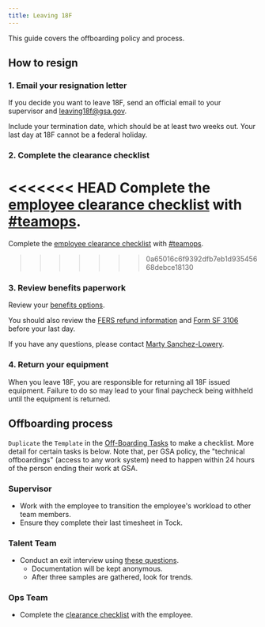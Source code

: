 ```yaml
---
title: Leaving 18F
---
```


This guide covers the offboarding policy and process.

## How to resign

### 1. Email your resignation letter

If you decide you want to leave 18F, send an official email to your supervisor and [leaving18f@gsa.gov](mailto:leaving18f@gsa.gov).

Include your termination date, which should be at least two weeks out. Your last day at 18F cannot be a federal holiday.

### 2. Complete the clearance checklist

<<<<<<< HEAD
Complete the [employee clearance checklist](https://drive.google.com/a/gsa.gov/file/d/0B2b-_CCBBYvRNGNVWTRjUnpmTVNtUUR6clVJdUt2MFVTNm5j/view?usp=sharing) with [#teamops](https://18f.slack.com/archives/teamops).
=======
Complete the [employee clearance checklist](https://drive.google.com/a/gsa.gov/file/d/0B2b-_CCBBYvRNGNVWTRjUnpmTVNtUUR6clVJdUt2MFVTNm5j/view?usp=sharing) with [#teamops](https://gsa-tts.slack.com/archives/teamops).
>>>>>>> 0a65016c6f9392dfb7eb1d93545668debce18130

### 3. Review benefits paperwork

Review your [benefits options](https://docs.google.com/document/d/1fuPxdhSY4YCYQvTFhjmjtLpRK8_ophZnFA9hsK8zftA/edit).

You should also review the [FERS refund information](https://docs.google.com/document/d/1TiFdQ-2pyrmib3Zsh1GDGeWorM7F-cbxk1u-82zX0Aw/edit) and [Form SF 3106](https://drive.google.com/a/gsa.gov/file/d/0B4J4Dpr2HVDsMnpEQnc1ZHI0RkVadjVOZGZhOTVKMVZyUktN/view) before your last day.

If you have any questions, please contact [Marty Sanchez-Lowery](mailto:martha.sanchez-lowery@gsa.gov).

### 4. Return your equipment

When you leave 18F, you are responsible for returning all 18F issued equipment. Failure to do so may lead to your final paycheck being withheld until the equipment is returned.

## Offboarding process

`Duplicate` the `Template` in the [Off-Boarding Tasks](https://docs.google.com/spreadsheets/d/1IlFY5AAvTyuS7yDHk5_odJGHYZDU_MN9HNGKJ2zXwi0/edit#gid=0) to make a checklist. More detail for certain tasks is below. Note that, per GSA policy, the "technical offboardings" (access to any work system) need to happen within 24 hours of the person ending their work at GSA.

### Supervisor

- Work with the employee to transition the employee's workload to other team members.
- Ensure they complete their last timesheet in Tock.

### Talent Team

- Conduct an exit interview using [these questions](https://docs.google.com/a/gsa.gov/document/d/1PpbxoZhPlW2oQx9grMyPSUDepDTQCNiwYO-D1X2IkJk/edit).
  - Documentation will be kept anonymous.
  - After three samples are gathered, look for trends.

### Ops Team

- Complete the [clearance checklist](https://drive.google.com/a/gsa.gov/file/d/0B2b-_CCBBYvRNGNVWTRjUnpmTVNtUUR6clVJdUt2MFVTNm5j/view?usp=sharing) with the employee.
